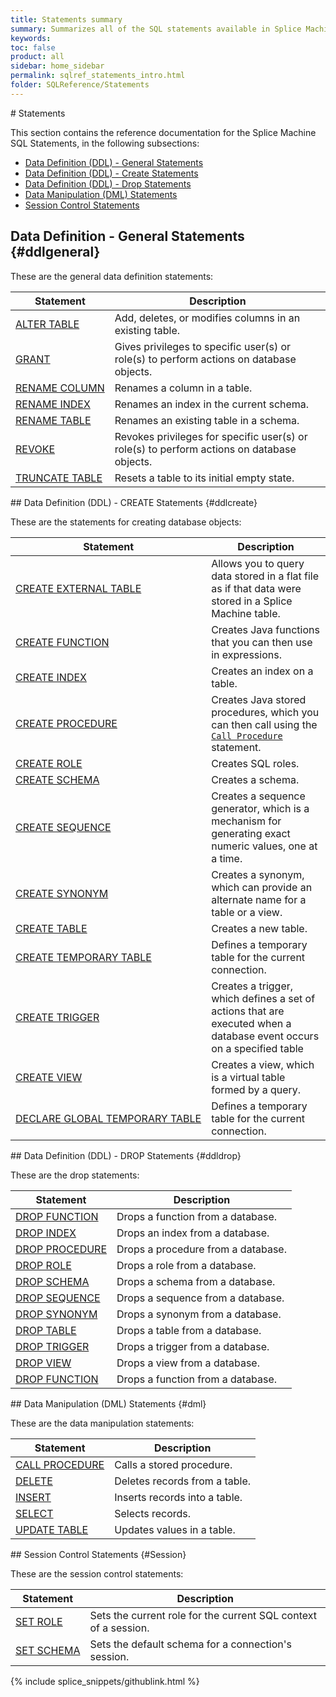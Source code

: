 ```yaml
---
title: Statements summary
summary: Summarizes all of the SQL statements available in Splice Machine SQL.
keywords:
toc: false
product: all
sidebar: home_sidebar
permalink: sqlref_statements_intro.html
folder: SQLReference/Statements
---
```

<section>
<div class="TopicContent" data-swiftype-index="true" markdown="1">
# Statements

This section contains the reference documentation for the Splice Machine
SQL Statements, in the following subsections:

* [Data Definition (DDL) - General Statements](#ddlgeneral)
* [Data Definition (DDL) - Create Statements](#ddlcreate)
* [Data Definition (DDL) - Drop Statements](#ddldrop)
* [Data Manipulation (DML) Statements](#dml)
* [Session Control Statements](#Session)

## Data Definition - General Statements  {#ddlgeneral}

These are the general data definition statements:

<table summary="Summary table with links to and descriptions of general data definition statement topics">
    <col />
    <col />
    <thead>
        <tr>
            <th>Statement</th>
            <th>Description</th>
        </tr>
    </thead>
    <tbody>
        <tr>
            <td class="CodeFont"><a href="sqlref_statements_altertable.html">ALTER TABLE</a>
            </td>
            <td>Add, deletes, or modifies columns in an existing table.</td>
        </tr>
        <tr>
            <td class="CodeFont"><a href="sqlref_statements_grant.html">GRANT</a>
            </td>
            <td>Gives privileges to specific user(s) or role(s) to perform actions on database objects.</td>
        </tr>
<!--
        <tr>
            <td class="CodeFont"><a href="sqlref_statements_pintable.html">PIN TABLE</a>
            </td>
            <td>Caches a table in memory for improved performance.</td>
        </tr>
-->
        <tr>
            <td class="CodeFont"><a href="sqlref_statements_renamecolumn.html">RENAME COLUMN</a>
            </td>
            <td>Renames a column in a table.</td>
        </tr>
        <tr>
            <td class="CodeFont"><a href="sqlref_statements_renameindex.html">RENAME INDEX</a>
            </td>
            <td>Renames an index in the current schema.</td>
        </tr>
        <tr>
            <td class="CodeFont"><a href="sqlref_statements_renametable.html">RENAME TABLE</a>
            </td>
            <td>Renames an existing table in a schema.</td>
        </tr>
        <tr>
            <td class="CodeFont"><a href="sqlref_statements_revoke.html">REVOKE</a>
            </td>
            <td>Revokes privileges for specific user(s) or role(s) to perform actions on database objects.</td>
        </tr>
        <tr>
            <td class="CodeFont"><a href="sqlref_statements_truncatetable.html">TRUNCATE TABLE</a>
            </td>
            <td>Resets a table to its initial empty state.</td>
        </tr>
<!--
        <tr>
            <td class="CodeFont"><a href="sqlref_statements_unpintable.html">UNPIN TABLE</a>
            </td>
            <td>Unpins a pinned (cached) table.</td>
        </tr>
-->
    </tbody>
</table>
## Data Definition (DDL) - CREATE Statements  {#ddlcreate}

These are the statements for creating database objects:

<table summary="Summary table with links to and descriptions of DDL CREATE statement topics">
    <col />
    <col />
    <thead>
        <tr>
            <th>Statement</th>
            <th>Description</th>
        </tr>
    </thead>
    <tbody>
        <tr>
            <td class="CodeFont"><a href="sqlref_statements_createexternaltable.html">CREATE EXTERNAL TABLE</a>
            </td>
            <td>Allows you to query data stored in a flat file as if that data were stored in a Splice Machine table.</td>
        </tr>
        <tr>
            <td class="CodeFont"><a href="sqlref_statements_createfunction.html">CREATE FUNCTION</a>
            </td>
            <td>Creates Java functions that you can then use in expressions. </td>
        </tr>
        <tr>
            <td class="CodeFont"><a href="sqlref_statements_createindex.html">CREATE INDEX</a>
            </td>
            <td>Creates an index on a table.</td>
        </tr>
        <tr>
            <td class="CodeFont"><a href="sqlref_statements_createprocedure.html">CREATE PROCEDURE</a>
            </td>
            <td>Creates Java stored
procedures, which you can then call using the <a href="sqlref_statements_callprocedure.html"><code>Call Procedure</code></a> statement.</td>
        </tr>
        <tr>
            <td class="CodeFont"><a href="sqlref_statements_createrole.html">CREATE ROLE</a>
            </td>
            <td>Creates SQL roles.</td>
        </tr>
        <tr>
            <td class="CodeFont"><a href="sqlref_statements_createschema.html">CREATE SCHEMA</a>
            </td>
            <td>Creates a schema.</td>
        </tr>
        <tr>
            <td class="CodeFont"><a href="sqlref_statements_createsequence.html">CREATE SEQUENCE</a>
            </td>
            <td>Creates a sequence generator, which is
a mechanism for generating exact numeric values, one at a time.</td>
        </tr>
        <tr>
            <td class="CodeFont"><a href="sqlref_statements_createsynonym.html">CREATE SYNONYM</a>
            </td>
            <td> Creates a synonym, which can provide an alternate name
for a table or a view.
</td>
        </tr>
        <tr>
            <td class="CodeFont"><a href="sqlref_statements_createtable.html">CREATE TABLE</a>
            </td>
            <td>Creates a new table.</td>
        </tr>
        <tr>
            <td class="CodeFont"><a href="sqlref_statements_createtemptable.html">CREATE TEMPORARY TABLE</a>
            </td>
            <td>Defines a temporary table for the current connection.</td>
        </tr>
        <tr>
            <td class="CodeFont"><a href="sqlref_statements_createtrigger.html">CREATE TRIGGER</a>
            </td>
            <td>Creates a trigger, which defines a set of actions that are executed when a database event occurs on a specified table</td>
        </tr>
        <tr>
            <td class="CodeFont"><a href="sqlref_statements_createview.html">CREATE VIEW</a>
            </td>
            <td>Creates a view, which is a virtual table formed by a query.</td>
        </tr>
        <tr>
            <td class="CodeFont"><a href="sqlref_statements_globaltemptable.html">DECLARE GLOBAL TEMPORARY TABLE</a>
            </td>
            <td>Defines a temporary table for the current connection.</td>
        </tr>
    </tbody>
</table>
## Data Definition (DDL) - DROP Statements  {#ddldrop}

These are the drop statements:

<table summary="Summary table with links to and descriptions of DDL DROP statement topics">
                <col />
                <col />
                <thead>
                    <tr>
                        <th>Statement</th>
                        <th>Description</th>
                    </tr>
                </thead>
                <tbody>
                    <tr>
                        <td class="CodeFont"><a href="sqlref_statements_dropfunction.html">DROP FUNCTION</a>
                        </td>
                        <td>Drops a function from a database.</td>
                    </tr>
                    <tr>
                        <td class="CodeFont"><a href="sqlref_statements_dropindex.html">DROP INDEX</a>
                        </td>
                        <td>Drops an index from a database.</td>
                    </tr>
                    <tr>
                        <td class="CodeFont"><a href="sqlref_statements_dropprocedure.html">DROP PROCEDURE</a>
                        </td>
                        <td>Drops a procedure from a database.</td>
                    </tr>
                    <tr>
                        <td class="CodeFont"><a href="sqlref_statements_droprole.html">DROP ROLE</a>
                        </td>
                        <td>Drops a role from a database.</td>
                    </tr>
                    <tr>
                        <td class="CodeFont"><a href="sqlref_statements_dropschema.html">DROP SCHEMA</a>
                        </td>
                        <td>Drops a schema from a database.</td>
                    </tr>
                    <tr>
                        <td class="CodeFont"><a href="sqlref_statements_dropsequence.html">DROP SEQUENCE</a>
                        </td>
                        <td>Drops a sequence from a database.</td>
                    </tr>
                    <tr>
                        <td class="CodeFont"><a href="sqlref_statements_dropsynonym.html">DROP SYNONYM</a>
                        </td>
                        <td>Drops a synonym from a database.</td>
                    </tr>
                    <tr>
                        <td class="CodeFont"><a href="sqlref_statements_droptable.html">DROP TABLE</a>
                        </td>
                        <td>Drops a table from a database.</td>
                    </tr>
                    <tr>
                        <td class="CodeFont"><a href="sqlref_statements_droptrigger.html">DROP TRIGGER</a>
                        </td>
                        <td>Drops a trigger from a database.</td>
                    </tr>
                    <tr>
                        <td class="CodeFont"><a href="sqlref_statements_dropview.html">DROP VIEW</a>
                        </td>
                        <td>Drops a view from a database.</td>
                    </tr>
                    <tr>
                        <td class="CodeFont"><a href="sqlref_statements_dropfunction.html">DROP FUNCTION</a>
                        </td>
                        <td>Drops a function from a database.</td>
                    </tr>
                </tbody>
            </table>
## Data Manipulation (DML) Statements  {#dml}

These are the data manipulation statements:

<table summary="Summary table with links to and descriptions of DML statement topics">
                <col />
                <col />
                <thead>
                    <tr>
                        <th>Statement</th>
                        <th>Description</th>
                    </tr>
                </thead>
                <tbody>
                    <tr>
                        <td class="CodeFont"><a href="sqlref_statements_callprocedure.html">CALL PROCEDURE</a>
                        </td>
                        <td>Calls a stored procedure.</td>
                    </tr>
                    <tr>
                        <td class="CodeFont"><a href="sqlref_statements_delete.html">DELETE</a>
                        </td>
                        <td>Deletes records from a table.</td>
                    </tr>
                    <tr>
                        <td class="CodeFont"><a href="sqlref_statements_insert.html">INSERT</a>
                        </td>
                        <td>Inserts records into a table.</td>
                    </tr>
                    <tr>
                        <td class="CodeFont"><a href="sqlref_expressions_select.html">SELECT</a>
                        </td>
                        <td>Selects records.</td>
                    </tr>
                    <tr>
                        <td class="CodeFont"><a href="sqlref_statements_update.html">UPDATE TABLE</a>
                        </td>
                        <td>Updates values in a table.</td>
                    </tr>
                </tbody>
            </table>
## Session Control Statements   {#Session}

These are the session control statements:

<table summary="Summary table with links to and descriptions of session control statement topics">
                <col />
                <col />
                <thead>
                    <tr>
                        <th>Statement</th>
                        <th>Description</th>
                    </tr>
                </thead>
                <tbody>
                    <tr>
                        <td class="CodeFont"><a href="sqlref_statements_setrole.html">SET ROLE</a>
                        </td>
                        <td>Sets the current role for the current SQL context of a session.</td>
                    </tr>
                    <tr>
                        <td class="CodeFont"><a href="sqlref_statements_setschema.html">SET SCHEMA</a>
                        </td>
                        <td>Sets the default schema for a connection's session.</td>
                    </tr>
                </tbody>
            </table>
{% include splice_snippets/githublink.html %}
</div>
</section>
